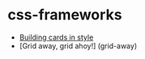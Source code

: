 # css-frameworks

- [Building cards in style](building-cards)
- [Grid away, grid ahoy!] (grid-away)
